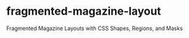 fragmented-magazine-layout
==========================

Fragmented Magazine Layouts with CSS Shapes, Regions, and Masks
